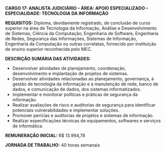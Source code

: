 **CARGO 17: ANALISTA JUDICIÁRIO – ÁREA: APOIO ESPECIALIZADO – ESPECIALIDADE: TECNOLOGIA DA INFORMAÇÃO**

**REQUISITOS:**
Diploma, devidamente registrado, de conclusão de curso superior na área de Tecnologia da Informação, Análise e Desenvolvimento de Sistemas, Ciência da Computação, Engenharia de Software, Engenharia de Redes, Segurança das Informações, Sistemas de Informação, Engenharia da Computação ou outras correlatas, fornecido por instituição de ensino superior reconhecida pelo MEC.

**DESCRIÇÃO SUMÁRIA DAS ATIVIDADES:**
- Desenvolver atividades de planejamento, coordenação, desenvolvimento e implantação de projetos de sistemas.
- Desenvolver atividades relacionadas ao planejamento, governança, à gestão de tecnologia da informação e à manutenção de rede, banco de dados, e comunicação de dados, dos sistemas informatizados.
- Implementar e monitorar políticas e práticas de segurança da informação.
- Realizar avaliações de risco e auditorias de segurança para identificar potenciais vulnerabilidades e implementar soluções.
- Promover perícias e auditorias de projetos e sistemas de informação.
- Realizar especificações técnicas de equipamentos, softwares e serviços de informática.

**REMUNERAÇÃO INICIAL:**
R$ 13.994,78

**JORNADA DE TRABALHO:**
40 horas semanais